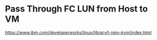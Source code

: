 # Pass Through FC LUN from Host to VM


https://www.ibm.com/developerworks/linux/library/l-npiv-kvm/index.html


